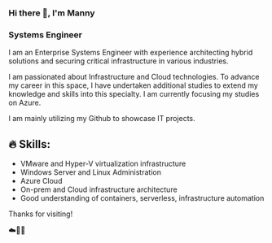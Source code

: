 ### Hi there 👋, I'm Manny
### Systems Engineer
I am an Enterprise Systems Engineer with experience architecting hybrid solutions and securing critical infrastructure in various industries.

I am passionated about Infrastructure and Cloud technologies. To advance my career in this space, I have undertaken additional studies to extend my knowledge and skills into this specialty. I am currently focusing my studies on Azure.

I am mainly utilizing my Github to showcase IT projects.

## :fire: Skills:
- VMware and Hyper-V virtualization infrastructure
- Windows Server and Linux Administration
- Azure Cloud
- On-prem and Cloud infrastructure architecture
- Good understanding of containers, serverless, infrastructure automation

Thanks for visiting!

☁️🤙💪

<!--
**mamendi/mamendi** is a ✨ _special_ ✨ repository because its `README.md` (this file) appears on your GitHub profile.

Here are some ideas to get you started:

- 🔭 I’m currently working on ...
- 🌱 I’m currently learning ...
- 👯 I’m looking to collaborate on ...
- 🤔 I’m looking for help with ...
- 💬 Ask me about ...
- 📫 How to reach me: ...
- 😄 Pronouns: ...
- ⚡ Fun fact: ...
-->
